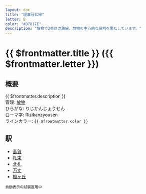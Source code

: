 ```yaml
---
layout: doc
title: "理事冠状線"
letter: B
color: "#D7817E"
description: "放物で2番目の路線。放物の中心的な役割を果たしています。"
---
```


# {{ $frontmatter.title }} ({{ $frontmatter.letter }})

## 概要
{{ $frontmatter.description }}  
管理: [放物](/company/houbutu/index.md)  
ひらがな: りじかんじょうせん  
ローマ字: Rizikanzyousen  
ラインカラー: <span :style="{backgroundColor: $frontmatter.color, display: 'inline-block', width: '0.75em', height: '0.75em', border: `1px solid #1b1b1f`, marginRight: '0.25em'}" />`{{ $frontmatter.color }}`

## 駅
- [高賀](/station/stations/koka.md)
- [札束](/station/stations/satutaba.md)
- [北札](/station/stations/kitafuda.md)
- [万丈](/station/stations/banzyo.md)
- [楓ヶ丘](/station/stations/kaedegaoka.md)

<small>自動表示の試験運用中</small>
<Stations />